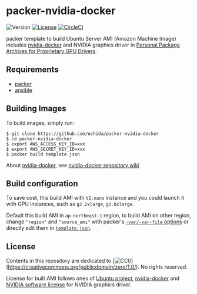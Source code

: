 # packer-nvidia-docker

![Version](https://img.shields.io/github/tag/uchida/packer-nvidia-docker.svg?maxAge=2592000)
[![License](https://img.shields.io/github/license/uchida/packer-nvidia-docker.svg?maxAge=2592000)](https://tldrlegal.com/license/creative-commons-cc0-1.0-universal)
[![CircleCI](https://img.shields.io/circleci/project/uchida/packer-nvidia-docker.svg?maxAge=2592000)](https://circleci.com/gh/uchida/packer-nvidia-docker)

packer template to build Ubuntu Server AMI (Amazon Machine Image) includes [nvidia-docker](https://github.com/NVIDIA/nvidia-docker)
and NVIDIA graphics driver in [Personal Package Archives for Proprietary GPU Drivers](https://launchpad.net/~graphics-drivers/+archive/ubuntu/ppa).

## Requirements

- [packer](https://www.packer.io/)
- [ansible](https://www.ansible.com/)

## Building Images

To build images, simply run:

```
$ git clone https://github.com/uchida/packer-nvidia-docker
$ cd packer-nvidia-docker
$ export AWS_ACCESS_KEY_ID=xxx
$ export AWS_SECRET_KEY_ID=xxx
$ packer build template.json
```

About [nvidia-docker](https://github.com/NVIDIA/nvidia-docker),
see [nvidia-docker repository wiki](https://github.com/NVIDIA/nvidia-docker/wiki)

## Build configuration

To save cost, this build AMI with `t2.nano` instance
and you could launch it with GPU instances, such as `g2.2xlarge`, `g2.8xlarge`.

Default this build AMI in `ap-northeast-1` region,
to build AMI on other region, change `"region"` and `"source_ami"` with packer's
[`-var/-var-file` options](https://www.packer.io/docs/templates/user-variables.html)
or directly edit them in [`template.json`](template.json).

## License

Contents in this repository are dedicated to
[![CC0](http://i.creativecommons.org/p/zero/1.0/80x15.png "CC0")]
(https://creativecommons.org/publicdomain/zero/1.0/).
No rights reserved.

License for built AMI follows ones of [Ubuntu project](http://www.ubuntu.com/about),
[nvidia-docker](https://github.com/NVIDIA/nvidia-docker/blob/master/LICENSE)
and [NVIDIA software license](http://www.nvidia.com/object/nv_sw_license.html)
for NVIDIA graphics driver.

